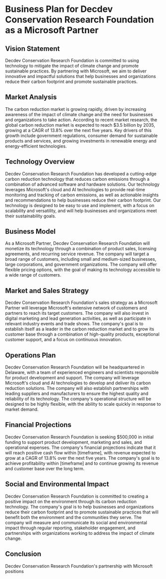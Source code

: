 # Business Plan for Decdev Conservation Research Foundation as a Microsoft Partner

## Vision Statement
Decdev Conservation Research Foundation is committed to using technology to mitigate the impact of 
climate change and promote sustainable practices. By partnering with Microsoft, we aim to deliver 
innovative and impactful solutions that help businesses and organizations reduce their carbon 
footprint and promote sustainable practices.

## Market Analysis
The carbon reduction market is growing rapidly, driven by increasing awareness of the impact of 
climate change and the need for businesses and organizations to take action. According to recent 
market research, the global carbon reduction market is expected to reach $3.5 billion by 2035, growing 
at a CAGR of 13.8% over the next five years. Key drivers of this growth include government regulations, 
consumer demand for sustainable products and services, and growing investments in renewable energy 
and energy-efficient technologies.

## Technology Overview
Decdev Conservation Research Foundation has developed a cutting-edge carbon reduction technology that 
reduces carbon emissions through a combination of advanced software and hardware solutions. Our 
technology leverages Microsoft's cloud and AI technologies to provide real-time monitoring and 
tracking of carbon emissions, as well as actionable insights and recommendations to help businesses 
reduce their carbon footprint. Our technology is designed to be easy to use and implement, with a 
focus on scalability and versatility, and will help businesses and organizations meet their 
sustainability goals.

## Business Model
As a Microsoft Partner, Decdev Conservation Research Foundation will monetize its technology through 
a combination of product sales, licensing agreements, and recurring service revenue. The company will 
target a broad range of customers, including small and medium-sized businesses, large corporations, 
and government organizations. The company will offer flexible pricing options, with the goal of 
making its technology accessible to a wide range of customers.

## Market and Sales Strategy
Decdev Conservation Research Foundation's sales strategy as a Microsoft Partner will leverage 
Microsoft's extensive network of customers and partners to reach its target customers. The company 
will also invest in digital marketing and lead generation activities, as well as participate in 
relevant industry events and trade shows. The company's goal is to establish itself as a leader in 
the carbon reduction market and to grow its customer base through a combination of high-quality 
products, exceptional customer support, and a focus on continuous innovation.

## Operations Plan
Decdev Conservation Research Foundation will be headquartered in Delaware, with a team of 
experienced engineers and scientists responsible for product development and support. The company 
will leverage Microsoft's cloud and AI technologies to develop and deliver its carbon reduction 
solutions. The company will also establish partnerships with leading suppliers and manufacturers to 
ensure the highest quality and reliability of its technology. The company's operational structure 
will be designed to be highly flexible, with the ability to scale quickly in response to market 
demand.

## Financial Projections
Decdev Conservation Research Foundation is seeking $500,000 in initial funding to support product 
development, marketing and sales, and operational expenses. The company's financial projections 
indicate that it will reach positive cash flow within [timeframe], with revenue expected to grow at a 
CAGR of 13.8% over the next five years. The company's goal is to achieve profitability within 
[timeframe] and to continue growing its revenue and customer base over the long term.

## Social and Environmental Impact
Decdev Conservation Research Foundation is committed to creating a positive impact on the environment 
through its carbon reduction technology. The company's goal is to help businesses and organizations 
reduce their carbon footprint and to promote sustainable practices that will benefit both the 
environment and the communities they serve. The company will measure and communicate its social and 
environmental impact through regular reporting, stakeholder engagement, and partnerships with 
organizations working to address the impact of climate change.

## Conclusion
Decdev Conservation Research Foundation's partnership with Microsoft positions

